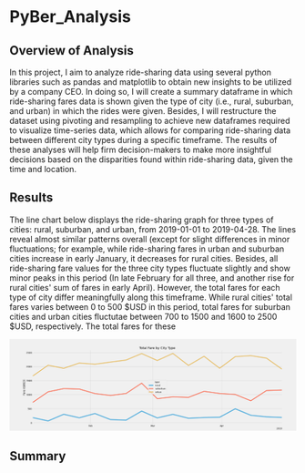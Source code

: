 # PyBer_Analysis

## Overview of Analysis

In this project, I aim to analyze ride-sharing data using several python libraries such as pandas and matplotlib to obtain new insights to be utilized by a company CEO. In doing so, I will create a summary dataframe in which ride-sharing fares data is shown given the type of city (i.e., rural, suburban, and urban) in which the rides were given. Besides, I will restructure the dataset using pivoting and resampling to achieve new dataframes required to visualize time-series data, which allows for comparing ride-sharing data between different city types during a specific timeframe. The results of these analyses will help firm decision-makers to make more insightful decisions based on the disparities found within ride-sharing data, given the time and location.

## Results

The line chart below displays the ride-sharing graph for three types of cities: rural, suburban, and urban, from 2019-01-01 to 2019-04-28. The lines reveal almost similar patterns overall (except for slight differences in minor fluctuations; for example, while ride-sharing fares in urban and suburban cities increase in early January, it decreases for rural cities. Besides, all ride-sharing fare values for the three city types fluctuate slightly and show minor peaks in this period (In late February for all three, and another rise for rural cities' sum of fares in early April). However, the total fares for each type of city differ meaningfully along this timeframe. While rural cities' total fares varies between 0 to 500 $USD in this period, total fares for suburban cities and urban cities fluctutae between 700 to 1500 and 1600 to 2500 $USD, respectively. The total fares for these 

![This is an image](/Analysis/PyBer_fare_summary.png)



## Summary



